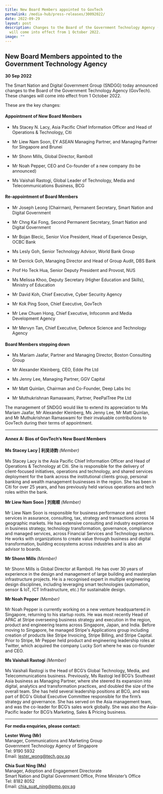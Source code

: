 ```yaml
---
title: New Board Members appointed to GovTech
permalink: /media-hub/press-releases/30092022/
date: 2022-09-29
layout: post
description: Changes to the Board of the Government Technology Agency (GovTech)
  will come into effect from 1 October 2022.
image: ""
---
```

## New Board Members appointed to the Government Technology Agency

**30 Sep 2022**

The Smart Nation and Digital Government Group (SNDGG) today announced changes to the Board of the Government Technology Agency (GovTech). These changes will come into effect from 1 October 2022.

These are the key changes:

#### Appointment of New Board Members

*   Ms Stacey N. Lacy, Asia Pacific Chief Information Officer and Head of Operations & Technology, Citi

*   Mr Liew Nam Soon, EY ASEAN Managing Partner, and Managing Partner for Singapore and Brunei

*   Mr Shonn Mills, Global Director, Ramboll

*   Mr Noah Pepper, CEO and Co-founder of a new company (to be announced)

*   Ms Vaishali Rastogi, Global Leader of Technology, Media and Telecommunications Business, BCG

#### Re-appointment of Board Members

*   Mr Joseph Leong (Chairman), Permanent Secretary, Smart Nation and Digital Government

*   Mr Chng Kai Fong, Second Permanent Secretary, Smart Nation and Digital Government

*   Mr Bojan Blecic, Senior Vice President, Head of Experience Design, OCBC Bank

*   Ms Lesly Goh, Senior Technology Advisor, World Bank Group

*   Mr Derrick Goh, Managing Director and Head of Group Audit, DBS Bank

*   Prof Ho Teck Hua, Senior Deputy President and Provost, NUS

*   Ms Melissa Khoo, Deputy Secretary (Higher Education and Skills), Ministry of Education

*   Mr David Koh, Chief Executive, Cyber Security Agency

*   Mr Kok Ping Soon, Chief Executive, GovTech

*   Mr Lew Chuen Hong, Chief Executive, Infocomm and Media Development Agency

*   Mr Mervyn Tan, Chief Executive, Defence Science and Technology Agency

#### Board Members stepping down

*   Ms Mariam Jaafar, Partner and Managing Director, Boston Consulting Group

*   Mr Alexander Kleinberg, CEO, Edde Pte Ltd

*   Ms Jenny Lee, Managing Partner, GGV Capital

*   Mr Matt Quinlan, Chairman and Co-Founder, Deep Labs Inc

*   Mr Muthukrishnan Ramaswami, Partner, PeePalTree Pte Ltd

The management of SNDGG would like to extend its appreciation to Ms Mariam Jaafar, Mr Alexander Kleinberg, Ms Jenny Lee, Mr Matt Quinlan, and Mr Muthukrishnan Ramaswami for their invaluable contributions to GovTech during their terms of appointment.

_______

#### Annex A: Bios of GovTech’s New Board Members


**Ms Stacey Lacy | 利吴诗韵** *(Member)*<br><br>
Ms Stacey Lacy is the Asia Pacific Chief Information Officer and Head of Operations & Technology at Citi. She is responsible for the delivery of client-focused initiatives, operations and technology, and shared services deployment for the bank across the institutional clients group, personal banking and wealth management businesses in the region. She has been in Citi for over 25 years, and has previously held various operations and tech roles within the bank.


**Mr Liew Nam Soon | 刘南顺** *(Member)*<br><br>
Mr Liew Nam Soon is responsible for business performance and client services in assurance, consulting, tax, strategy and transactions across 14 geographic markets. He has extensive consulting and industry experience in business strategy, technology transformation, governance, compliance and managed services, across Financial Services and Technology sectors. He works with organizations to create value through business and digital transformation, building ecosystems across industries and is also an advisor to boards.

**Mr Shonn Mills** *(Member)*<br><br>
Mr Shonn Mills is Global Director at Ramboll. He has over 30 years of experience in the design and management of large building and masterplan infrastructure projects. He is a recognised expert in multiple engineering design disciplines, including leveraging smart technologies (automation, sensor & IoT, ICT Infrastructure, etc.) for sustainable design.

**Mr Noah Pepper** *(Member)*<br><br>
Mr Noah Pepper is currently working on a new venture headquartered in Singapore, returning to his startup roots. He was most recently Head of APAC at Stripe overseeing business strategy and execution in the region, product and engineering teams across Singapore, Japan, and India. Before moving to Singapore, he managed Stripe's Applications group including creation of products like Stripe Invoicing, Stripe Billing, and Stripe Capital. Prior to Stripe, Mr Pepper held product and engineering leadership roles at Twitter, which acquired the company Lucky Sort where he was co-founder and CEO.

**Ms Vaishali Rastogi** *(Member)*<br><br>
Ms Vaishali Rastogi is the Head of BCG’s Global Technology, Media, and Telecommunications business. Previously, Ms Rastogi led BCG’s Southeast Asia business as Managing Partner, where she steered its expansion into digital, analytics and transformation practices, and doubled the size of the overall team. She has held several leadership positions at BCG, and was part of BCG's Global Executive Committee responsible for the firm’s strategy and governance. She has served on the Asia management team, and was the co-leader for BCG’s sales work globally. She was also the Asia-Pacific leader for BCG’s Marketing, Sales & Pricing business.
																																													
_______

**For media enquiries, please contact:**

**Lester Wong (Mr)**<br>
Manager, Communications and Marketing Group<br>
Government Technology Agency of Singapore<br>
Tel: 9190 5932<br>
Email: [lester_wong@tech.gov.sg](mailto:lester_wong@tech.gov.sg)

**Chia Suat Ning (Ms)**<br>
Manager, Adoption and Engagement Directorate <br>
Smart Nation and Digital Government Office, Prime Minister’s Office<br>
Tel: 8182 8052<br>
Email: [chia_suat_ning@pmo.gov.sg](mailto:Chia_Suat_Ning@pmo.gov.sg)
